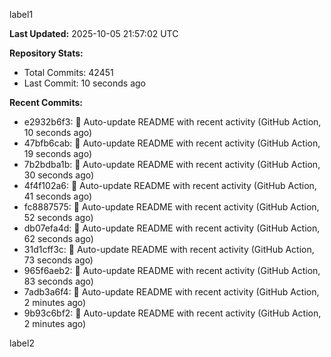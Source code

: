
label1 
<!-- ACTIVITY_START -->
**Last Updated:** 2025-10-05 21:57:02 UTC

**Repository Stats:**
- Total Commits: 42451
- Last Commit: 10 seconds ago

**Recent Commits:**
- e2932b6f3: 🤖 Auto-update README with recent activity (GitHub Action, 10 seconds ago)
- 47bfb6cab: 🤖 Auto-update README with recent activity (GitHub Action, 19 seconds ago)
- 7b2bdba1b: 🤖 Auto-update README with recent activity (GitHub Action, 30 seconds ago)
- 4f4f102a6: 🤖 Auto-update README with recent activity (GitHub Action, 41 seconds ago)
- fc8887575: 🤖 Auto-update README with recent activity (GitHub Action, 52 seconds ago)
- db07efa4d: 🤖 Auto-update README with recent activity (GitHub Action, 62 seconds ago)
- 31d1cff3c: 🤖 Auto-update README with recent activity (GitHub Action, 73 seconds ago)
- 965f6aeb2: 🤖 Auto-update README with recent activity (GitHub Action, 83 seconds ago)
- 7adb3a6f4: 🤖 Auto-update README with recent activity (GitHub Action, 2 minutes ago)
- 9b93c6bf2: 🤖 Auto-update README with recent activity (GitHub Action, 2 minutes ago)
<!-- ACTIVITY_END -->

label2
